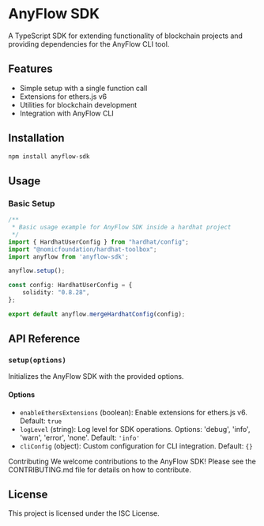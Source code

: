 # AnyFlow SDK

A TypeScript SDK for extending functionality of blockchain projects and providing dependencies for the AnyFlow CLI tool.

## Features

- Simple setup with a single function call
- Extensions for ethers.js v6
- Utilities for blockchain development
- Integration with AnyFlow CLI

## Installation

```bash
npm install anyflow-sdk
```

## Usage

### Basic Setup

```typescript
/**
 * Basic usage example for AnyFlow SDK inside a hardhat project
 */
import { HardhatUserConfig } from "hardhat/config";
import "@nomicfoundation/hardhat-toolbox";
import anyflow from 'anyflow-sdk';

anyflow.setup();

const config: HardhatUserConfig = {
    solidity: "0.8.28",
};

export default anyflow.mergeHardhatConfig(config);
```


## API Reference

### `setup(options)`

Initializes the AnyFlow SDK with the provided options.

#### Options

- `enableEthersExtensions` (boolean): Enable extensions for ethers.js v6. Default: `true`
- `logLevel` (string): Log level for SDK operations. Options: 'debug', 'info', 'warn', 'error', 'none'. Default: `'info'`
- `cliConfig` (object): Custom configuration for CLI integration. Default: `{}`

Contributing
We welcome contributions to the AnyFlow SDK! Please see the CONTRIBUTING.md file for details on how to contribute.

## License

This project is licensed under the ISC License.